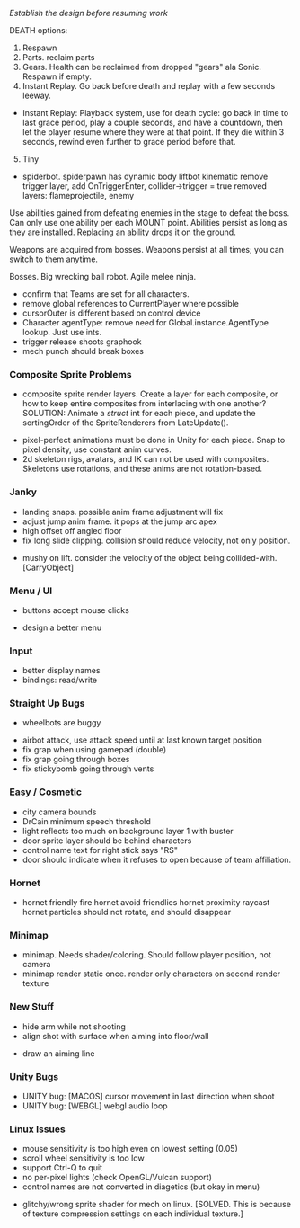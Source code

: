 *Establish the design before resuming work*

DEATH options:
1. Respawn
2. Parts. reclaim parts
3. Gears. Health can be reclaimed from dropped "gears" ala Sonic. Respawn if empty.
4. Instant Replay. Go back before death and replay with a few seconds leeway.
- Instant Replay: Playback system, use for death cycle:  go back in time to last grace period, play a couple seconds, and have a countdown, then let the player resume where they were at that point. If they die within 3 seconds, rewind even further to grace period before that.
5. Tiny

- spiderbot.
spiderpawn has dynamic body
liftbot kinematic
remove trigger layer, add OnTriggerEnter, collider->trigger = true
removed layers: flameprojectile, enemy

Use abilities gained from defeating enemies in the stage to defeat the boss. Can only use one ability per each MOUNT point. Abilities persist as long as they are installed. Replacing an ability drops it on the ground.

Weapons are acquired from bosses. Weapons persist at all times; you can switch to them anytime.

Bosses.  Big wrecking ball robot. Agile melee ninja.

- confirm that Teams are set for all characters.
- remove global references to CurrentPlayer where possible
- cursorOuter is different based on control device
- Character agentType: remove need for Global.instance.AgentType lookup. Just use ints.
- trigger release shoots graphook
- mech punch should break boxes

### Composite Sprite Problems
+ composite sprite render layers. Create a layer for each composite, or how to keep entire composites from interlacing with one another? SOLUTION: Animate a *struct* int for each piece, and update the sortingOrder of the SpriteRenderers from LateUpdate().

- pixel-perfect animations must be done in Unity for each piece. Snap to pixel density, use constant anim curves.
- 2d skeleton rigs, avatars, and IK can not be used with composites. Skeletons use rotations, and these anims are not rotation-based.


### Janky
- landing snaps. possible anim frame adjustment will fix
- adjust jump anim frame. it pops at the jump arc apex
- high offset off angled floor
- fix long slide clipping. collision should reduce velocity, not only position.
+ mushy on lift. consider the velocity of the object being collided-with. [CarryObject]

### Menu / UI
+ buttons accept mouse clicks
- design a better menu

### Input
- better display names
- bindings: read/write

### Straight Up Bugs
+ wheelbots are buggy
- airbot attack, use attack speed until at last known target position
- fix grap when using gamepad (double)
- fix grap going through boxes
- fix stickybomb going through vents

### Easy / Cosmetic
- city camera bounds
- DrCain minimum speech threshold
- light reflects too much on background layer 1 with buster
- door sprite layer should be behind characters
- control name text for right stick says "RS"
- door should indicate when it refuses to open because of team affiliation.

### Hornet
- hornet friendly fire
hornet avoid friendlies
hornet proximity raycast
hornet particles should not rotate, and should disappear

### Minimap
- minimap. Needs shader/coloring. Should follow player position, not camera
- minimap render static once. render only characters on second render texture

### New Stuff
- hide arm while not shooting
- align shot with surface when aiming into floor/wall
+ draw an aiming line

### Unity Bugs
- UNITY bug: [MACOS] cursor movement in last direction when shoot
- UNITY bug: [WEBGL] webgl audio loop

### Linux Issues
- mouse sensitivity is too high even on lowest setting (0.05)
- scroll wheel sensitivity is too low
- support Ctrl-Q to quit
- no per-pixel lights (check OpenGL/Vulcan support)
- control names are not converted in diagetics (but okay in menu)
+ glitchy/wrong sprite shader for mech on linux. [SOLVED. This is because of texture compression settings on each individual texture.]
